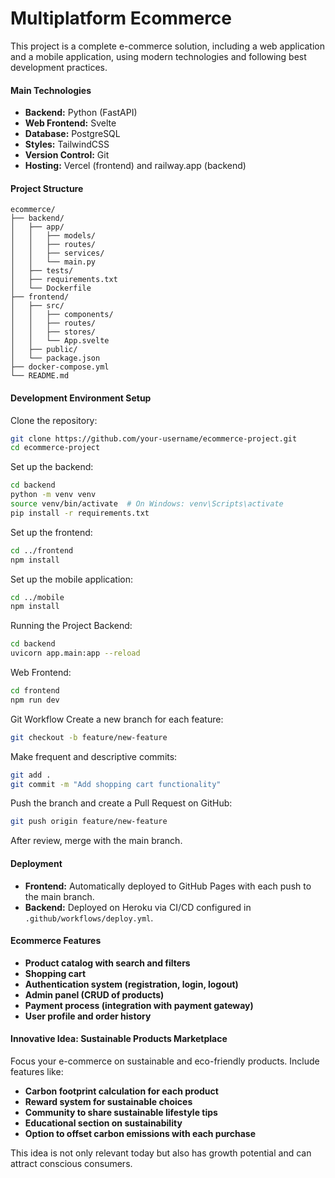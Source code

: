 # Multiplatform Ecommerce
This project is a complete e-commerce solution, including a web application and a mobile application, using modern technologies and following best development practices.

#### Main Technologies

- **Backend:** Python (FastAPI)
- **Web Frontend:** Svelte
- **Database:** PostgreSQL
- **Styles:** TailwindCSS
- **Version Control:** Git
- **Hosting:** Vercel (frontend) and railway.app (backend)

#### Project Structure

```
ecommerce/
├── backend/
│   ├── app/
│   │   ├── models/
│   │   ├── routes/
│   │   ├── services/
│   │   └── main.py
│   ├── tests/
│   ├── requirements.txt
│   └── Dockerfile
├── frontend/
│   ├── src/
│   │   ├── components/
│   │   ├── routes/
│   │   ├── stores/
│   │   └── App.svelte
│   ├── public/
│   └── package.json
├── docker-compose.yml
└── README.md
```

#### Development Environment Setup

Clone the repository:

```bash
git clone https://github.com/your-username/ecommerce-project.git
cd ecommerce-project
```

Set up the backend:
```bash
cd backend
python -m venv venv
source venv/bin/activate  # On Windows: venv\Scripts\activate
pip install -r requirements.txt
```

Set up the frontend:
```bash
cd ../frontend
npm install
```

Set up the mobile application:
```bash
cd ../mobile
npm install
```

Running the Project
Backend:
```bash
cd backend
uvicorn app.main:app --reload
```

Web Frontend:
```bash
cd frontend
npm run dev
```

Git Workflow
Create a new branch for each feature:
```bash
git checkout -b feature/new-feature
```

Make frequent and descriptive commits:
```bash
git add .
git commit -m "Add shopping cart functionality"
```

Push the branch and create a Pull Request on GitHub:
```bash
git push origin feature/new-feature
```

After review, merge with the main branch.

#### Deployment
- **Frontend:** Automatically deployed to GitHub Pages with each push to the main branch.
- **Backend:** Deployed on Heroku via CI/CD configured in `.github/workflows/deploy.yml`.

#### Ecommerce Features
- **Product catalog with search and filters**
- **Shopping cart**
- **Authentication system (registration, login, logout)**
- **Admin panel (CRUD of products)**
- **Payment process (integration with payment gateway)**
- **User profile and order history**

#### Innovative Idea: Sustainable Products Marketplace
Focus your e-commerce on sustainable and eco-friendly products. Include features like:

- **Carbon footprint calculation for each product**
- **Reward system for sustainable choices**
- **Community to share sustainable lifestyle tips**
- **Educational section on sustainability**
- **Option to offset carbon emissions with each purchase**

This idea is not only relevant today but also has growth potential and can attract conscious consumers.
